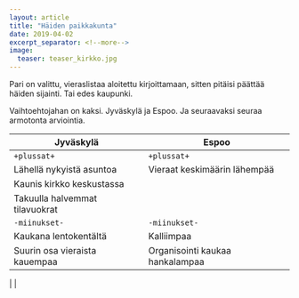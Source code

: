 ```yaml
---
layout: article
title: "Häiden paikkakunta"
date: 2019-04-02
excerpt_separator: <!--more-->
image:
  teaser: teaser_kirkko.jpg
---
```


Pari on valittu, vieraslistaa aloitettu kirjoittamaan, sitten pitäisi päättää häiden sijainti. Tai edes kaupunki.
<!--more-->

Vaihtoehtojahan on kaksi. Jyväskylä ja Espoo. Ja seuraavaksi seuraa armotonta arviointia.


Jyväskylä | Espoo
--- | ---
`+plussat+` | `+plussat+`
Lähellä nykyistä asuntoa | Vieraat keskimäärin lähempää
Kaunis kirkko keskustassa |
Takuulla halvemmat tilavuokrat |
`-miinukset-` | `-miinukset-`
Kaukana lentokentältä | Kalliimpaa
Suurin osa vieraista kauempaa | Organisointi kaukaa hankalampaa
|
|

